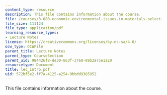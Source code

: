 ```yaml
---
content_type: resource
description: This file contains information about the course.
file: /courses/3-080-economic-environmental-issues-in-materials-selection-fall-2005/572bf5e2ff7a4125a2549bbdd9385952_lec_intro.pdf
file_size: 111124
file_type: application/pdf
learning_resource_types:
- Lecture Notes
license: https://creativecommons.org/licenses/by-nc-sa/4.0/
ocw_type: OCWFile
parent_title: Lecture Notes
parent_type: CourseSection
parent_uid: 984426f8-de30-863f-3760-89b2a75e1a20
resourcetype: Document
title: lec_intro.pdf
uid: 572bf5e2-ff7a-4125-a254-9bbdd9385952
---
```

This file contains information about the course.